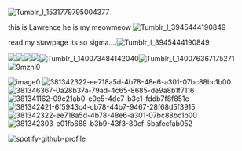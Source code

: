 ![Tumblr_l_1531779795004377](https://github.com/user-attachments/assets/a6d13aed-a1e2-4862-ba80-a9ed3b2f2b66)

this is Lawrence he is my meowmeow ![Tumblr_l_3945444190849](https://github.com/user-attachments/assets/fc9a2441-eae6-44ef-9f5a-3d7a3dd43205)

read my stawpage its so sigma....![Tumblr_l_3945444190849](https://github.com/user-attachments/assets/1320545c-df7e-46ac-9e36-928338656a50)

<img src="https://64.media.tumblr.com/08797497024acf83f75e2d67adf2656a/d8d274a7faa6c944-51/s250x400/429551bd761c0ded992bb15f2e07a5d0d12287e6.gifv"/><img src="https://64.media.tumblr.com/2d77962baa0ae426da28637580c91445/d8d274a7faa6c944-55/s250x400/b42d1e3d3b988dfe17fc707ff69b12ce4e70820c.gifv"/><img src="https://64.media.tumblr.com/a8c2010ffd13397de9b8bd0f7da580d2/d8d274a7faa6c944-a9/s250x400/371e161ca57c038002ea42eb0432ef7efc4a39fc.gifv"/><img src="https://64.media.tumblr.com/08db42b3bf5606202d356f8c03e0cf83/d8d274a7faa6c944-26/s250x400/08711da57602c891df8f6eda33dec73c77db90a7.gifv"/>![Tumblr_l_140073484142040](https://github.com/user-attachments/assets/f6edb667-db7f-48fb-b4ae-7f95daf9ce0c)![Tumblr_l_140076367175271](https://github.com/user-attachments/assets/a72395bf-ce3c-413c-815e-936005aa2b82)![9mzhl0](https://github.com/user-attachments/assets/748a245c-33e5-40ee-a05c-01ca9f864f82)

![image0](https://github.com/user-attachments/assets/378e3c58-8827-47e9-bedb-c87558d42f8a) ![381342322-ee718a5d-4b78-48e6-a301-07bc88bc1b00](https://github.com/user-attachments/assets/fea837e6-f5c6-4dc2-9eec-a04ce44e8053)![381346367-0a28b37a-79ad-4c65-8685-de9a8b1f7116](https://github.com/user-attachments/assets/33b4c8a5-0f5e-4b0f-b957-3fc2f390b09d)![381341162-09c21ab0-e0e5-4dc7-b3e1-fddb7f8f851e](https://github.com/user-attachments/assets/3ee0f8cb-0afb-4fda-9332-a19de1601b3b)![381342421-6f5943c4-cb78-44b7-9467-28f68d5f3915](https://github.com/user-attachments/assets/0cbfcbd5-d4f9-4d2f-a806-03114c7f8714)![381342322-ee718a5d-4b78-48e6-a301-07bc88bc1b00](https://github.com/user-attachments/assets/621c73c9-1ad2-45ec-9f51-f5a70db202d9)![381342303-e01fb688-b3b9-43f3-80cf-5bafecfab052](https://github.com/user-attachments/assets/f09d0588-4549-4dbd-a328-8fd3e892bc16)










[![spotify-github-profile](https://spotify-github-profile.kittinanx.com/api/view?uid=31ttasktkcqm77utnjzmghbubs7q&cover_image=true&theme=default&show_offline=false&background_color=121212&interchange=false)](https://github.com/kittinan/spotify-github-profile)
